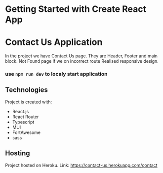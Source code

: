 # Getting Started with Create React App

# Contact Us Application

In the project we have Contact Us page.
They are Header, Footer and main block.
Not Found page if we on incorrect route
Realised responsive design.

### use `npm run dev` to localy start application

## Technologies

Project is created with:

- React.js
- React Router
- Typescript
- MUI
- FortAwesome
- sass

## Hosting

Project hosted on Heroku. Link: https://contact-us.herokuapp.com/contact
